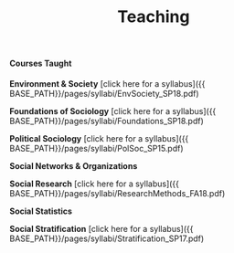 ﻿---
layout: page
title: Teaching
description: Jeremiah Bohr's teaching
---

#### Courses Taught

**Environment & Society**
[click here for a syllabus]({{ BASE_PATH}}/pages/syllabi/EnvSociety_SP18.pdf)
<br />

**Foundations of Sociology**
[click here for a syllabus]({{ BASE_PATH}}/pages/syllabi/Foundations_SP18.pdf)
<br />

**Political Sociology**
[click here for a syllabus]({{ BASE_PATH}}/pages/syllabi/PolSoc_SP15.pdf)
<br />

**Social Networks & Organizations**
<br />

**Social Research**
[click here for a syllabus]({{ BASE_PATH}}/pages/syllabi/ResearchMethods_FA18.pdf)
<br />

**Social Statistics**
<br />

**Social Stratification**
[click here for a syllabus]({{ BASE_PATH}}/pages/syllabi/Stratification_SP17.pdf)
<br />
